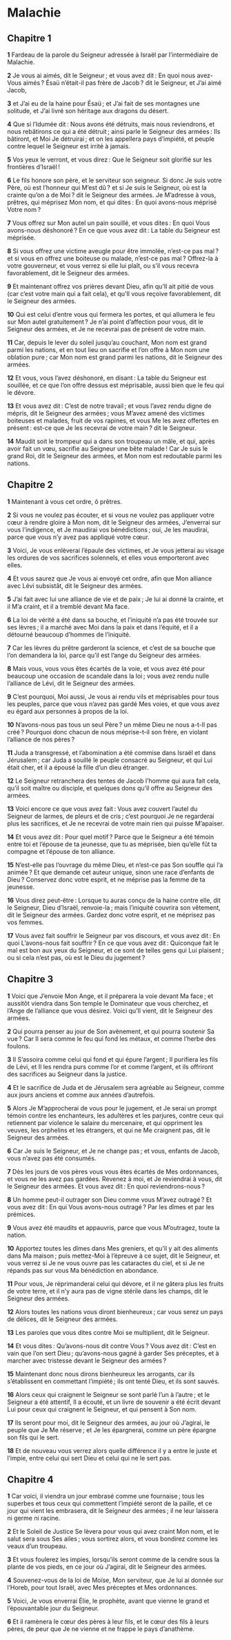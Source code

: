 # Malachie

## Chapitre 1

**1** Fardeau de la parole du Seigneur adressée à Israël par l’intermédiaire de Malachie.

**2** Je vous ai aimés, dit le Seigneur ; et vous avez dit : En quoi nous avez-Vous aimés ? Ésaü n’était-il pas frère de Jacob ? dit le Seigneur, et J’ai aimé Jacob,

**3** et J’ai eu de la haine pour Ésaü ; et J’ai fait de ses montagnes une solitude, et J’ai livré son héritage aux dragons du désert.

**4** Que si l’Idumée dit : Nous avons été détruits, mais nous reviendrons, et nous rebâtirons ce qui a été détruit ; ainsi parle le Seigneur des armées : Ils bâtiront, et Moi Je détruirai ; et on les appellera pays d’impiété, et peuple contre lequel le Seigneur est irrité à jamais.

**5** Vos yeux le verront, et vous direz : Que le Seigneur soit glorifié sur les frontières d’Israël !

**6** Le fils honore son père, et le serviteur son seigneur. Si donc Je suis votre Père, où est l’honneur qui M’est dû ? et si Je suis le Seigneur, où est la crainte qu’on a de Moi ? dit le Seigneur des armées. Je M’adresse à vous, prêtres, qui méprisez Mon nom, et qui dites : En quoi avons-nous méprisé Votre nom ?

**7** Vous offrez sur Mon autel un pain souillé, et vous dites : En quoi Vous avons-nous déshonoré ? En ce que vous avez dit : La table du Seigneur est méprisée.

**8** Si vous offrez une victime aveugle pour être immolée, n’est-ce pas mal ? et si vous en offrez une boiteuse ou malade, n’est-ce pas mal ? Offrez-la à votre gouverneur, et vous verrez si elle lui plaît, ou s’il vous recevra favorablement, dit le Seigneur des armées.

**9** Et maintenant offrez vos prières devant Dieu, afin qu’Il ait pitié de vous (car c’est votre main qui a fait cela), et qu’Il vous reçoive favorablement, dit le Seigneur des armées.

**10** Qui est celui d’entre vous qui fermera les portes, et qui allumera le feu sur Mon autel gratuitement ? Je n’ai point d’affection pour vous, dit le Seigneur des armées, et Je ne recevrai pas de présent de votre main.

**11** Car, depuis le lever du soleil jusqu’au couchant, Mon nom est grand parmi les nations, et en tout lieu on sacrifie et l’on offre à Mon nom une oblation pure ; car Mon nom est grand parmi les nations, dit le Seigneur des armées.

**12** Et vous, vous l’avez déshonoré, en disant : La table du Seigneur est souillée, et ce que l’on offre dessus est méprisable, aussi bien que le feu qui le dévore.

**13** Et vous avez dit : C’est de notre travail ; et vous l’avez rendu digne de mépris, dit le Seigneur des armées ; vous M’avez amené des victimes boiteuses et malades, fruit de vos rapines, et vous Me les avez offertes en présent : est-ce que Je les recevrai de votre main ? dit le Seigneur.

**14** Maudit soit le trompeur qui a dans son troupeau un mâle, et qui, après avoir fait un vœu, sacrifie au Seigneur une bête malade ! Car Je suis le grand Roi, dit le Seigneur des armées, et Mon nom est redoutable parmi les nations.

## Chapitre 2

**1** Maintenant à vous cet ordre, ô prêtres.

**2** Si vous ne voulez pas écouter, et si vous ne voulez pas appliquer votre cœur à rendre gloire à Mon nom, dit le Seigneur des armées, J’enverrai sur vous l’indigence, et Je maudirai vos bénédictions ; oui, Je les maudirai, parce que vous n’y avez pas appliqué votre cœur.

**3** Voici, Je vous enlèverai l’épaule des victimes, et Je vous jetterai au visage les ordures de vos sacrifices solennels, et elles vous emporteront avec elles.

**4** Et vous saurez que Je vous ai envoyé cet ordre, afin que Mon alliance avec Lévi subsistât, dit le Seigneur des armées.

**5** J’ai fait avec lui une alliance de vie et de paix ; Je lui ai donné la crainte, et il M’a craint, et il a tremblé devant Ma face.

**6** La loi de vérité a été dans sa bouche, et l’iniquité n’a pas été trouvée sur ses lèvres ; il a marché avec Moi dans la paix et dans l’équité, et il a détourné beaucoup d’hommes de l’iniquité.

**7** Car les lèvres du prêtre garderont la science, et c’est de sa bouche que l’on demandera la loi, parce qu’il est l’ange du Seigneur des armées.

**8** Mais vous, vous vous êtes écartés de la voie, et vous avez été pour beaucoup une occasion de scandale dans la loi ; vous avez rendu nulle l’alliance de Lévi, dit le Seigneur des armées.

**9** C’est pourquoi, Moi aussi, Je vous ai rendu vils et méprisables pour tous les peuples, parce que vous n’avez pas gardé Mes voies, et que vous avez eu égard aux personnes à propos de la loi.

**10** N’avons-nous pas tous un seul Père ? un même Dieu ne nous a-t-Il pas créé ? Pourquoi donc chacun de nous méprise-t-il son frère, en violant l’alliance de nos pères ?

**11** Juda a transgressé, et l’abomination a été commise dans Israël et dans Jérusalem ; car Juda a souillé le peuple consacré au Seigneur, et qui Lui était cher, et il a épousé la fille d’un dieu étranger.

**12** Le Seigneur retranchera des tentes de Jacob l’homme qui aura fait cela, qu’il soit maître ou disciple, et quelques dons qu’il offre au Seigneur des armées.

**13** Voici encore ce que vous avez fait : Vous avez couvert l’autel du Seigneur de larmes, de pleurs et de cris ; c’est pourquoi Je ne regarderai plus les sacrifices, et Je ne recevrai de votre main rien qui puisse M’apaiser.

**14** Et vous avez dit : Pour quel motif ? Parce que le Seigneur a été témoin entre toi et l’épouse de ta jeunesse, que tu as méprisée, bien qu’elle fût ta compagne et l’épouse de ton alliance.

**15** N’est-elle pas l’ouvrage du même Dieu, et n’est-ce pas Son souffle qui l’a animée ? Et que demande cet auteur unique, sinon une race d’enfants de Dieu ? Conservez donc votre esprit, et ne méprise pas la femme de ta jeunesse.

**16** Vous direz peut-être : Lorsque tu auras conçu de la haine contre elle, dit le Seigneur, Dieu d’Israël, renvoie-la ; mais l’iniquité couvrira son vêtement, dit le Seigneur des armées. Gardez donc votre esprit, et ne méprisez pas vos femmes.

**17** Vous avez fait souffrir le Seigneur par vos discours, et vous avez dit : En quoi L’avons-nous fait souffrir ? En ce que vous avez dit : Quiconque fait le mal est bon aux yeux du Seigneur, et ce sont de telles gens qui Lui plaisent ; ou si cela n’est pas, où est le Dieu du jugement ?

## Chapitre 3

**1** Voici que J’envoie Mon Ange, et il préparera la voie devant Ma face ; et aussitôt viendra dans Son temple le Dominateur que vous cherchez, et l’Ange de l’alliance que vous désirez. Voici qu’Il vient, dit le Seigneur des armées.

**2** Qui pourra penser au jour de Son avènement, et qui pourra soutenir Sa vue ? Car Il sera comme le feu qui fond les métaux, et comme l’herbe des foulons.

**3** Il S’assoira comme celui qui fond et qui épure l’argent ; Il purifiera les fils de Lévi, et Il les rendra purs comme l’or et comme l’argent, et ils offriront des sacrifices au Seigneur dans la justice.

**4** Et le sacrifice de Juda et de Jérusalem sera agréable au Seigneur, comme aux jours anciens et comme aux années d’autrefois.

**5** Alors Je M’approcherai de vous pour le jugement, et Je serai un prompt témoin contre les enchanteurs, les adultères et les parjures, contre ceux qui retiennent par violence le salaire du mercenaire, et qui oppriment les veuves, les orphelins et les étrangers, et qui ne Me craignent pas, dit le Seigneur des armées.

**6** Car Je suis le Seigneur, et Je ne change pas ; et vous, enfants de Jacob, vous n’avez pas été consumés.

**7** Dès les jours de vos pères vous vous êtes écartés de Mes ordonnances, et vous ne les avez pas gardées. Revenez à moi, et Je reviendrai à vous, dit le Seigneur des armées. Et vous avez dit : En quoi reviendrons-nous ?

**8** Un homme peut-il outrager son Dieu comme vous M’avez outragé ? Et vous avez dit : En qui Vous avons-nous outragé ? Par les dîmes et par les prémices.

**9** Vous avez été maudits et appauvris, parce que vous M’outragez, toute la nation.

**10** Apportez toutes les dîmes dans Mes greniers, et qu’il y ait des aliments dans Ma maison ; puis mettez-Moi à l’épreuve à ce sujet, dit le Seigneur, et vous verrez si Je ne vous ouvre pas les cataractes du ciel, et si Je ne répands pas sur vous Ma bénédiction en abondance.

**11** Pour vous, Je réprimanderai celui qui dévore, et il ne gâtera plus les fruits de votre terre, et il n’y aura pas de vigne stérile dans les champs, dit le Seigneur des armées.

**12** Alors toutes les nations vous diront bienheureux ; car vous serez un pays de délices, dit le Seigneur des armées.

**13** Les paroles que vous dites contre Moi se multiplient, dit le Seigneur.

**14** Et vous dites : Qu’avons-nous dit contre Vous ? Vous avez dit : C’est en vain que l’on sert Dieu ; qu’avons-nous gagné à garder Ses préceptes, et à marcher avec tristesse devant le Seigneur des armées ?

**15** Maintenant donc nous dirons bienheureux les arrogants, car ils s’établissent en commettant l’impiété ; ils ont tenté Dieu, et ils sont sauvés.

**16** Alors ceux qui craignent le Seigneur se sont parlé l’un à l’autre ; et le Seigneur a été attentif, Il a écouté, et un livre de souvenir a été écrit devant Lui pour ceux qui craignent le Seigneur, et qui pensent à Son nom.

**17** Ils seront pour moi, dit le Seigneur des armées, au jour où J’agirai, le peuple que Je Me réserve ; et Je les épargnerai, comme un père épargne son fils qui le sert.

**18** Et de nouveau vous verrez alors quelle différence il y a entre le juste et l’impie, entre celui qui sert Dieu et celui qui ne le sert pas.

## Chapitre 4

**1** Car voici, il viendra un jour embrasé comme une fournaise ; tous les superbes et tous ceux qui commettent l’impiété seront de la paille, et ce jour qui vient les embrasera, dit le Seigneur des armées ; il ne leur laissera ni germe ni racine.

**2** Et le Soleil de Justice Se lèvera pour vous qui avez craint Mon nom, et le salut sera sous Ses ailes ; vous sortirez alors, et vous bondirez comme les veaux d’un troupeau.

**3** Et vous foulerez les impies, lorsqu’ils seront comme de la cendre sous la plante de vos pieds, en ce jour où J’agirai, dit le Seigneur des armées.

**4** Souvenez-vous de la loi de Moïse, Mon serviteur, que Je lui ai donnée sur l’Horeb, pour tout Israël, avec Mes préceptes et Mes ordonnances.

**5** Voici, Je vous enverrai Élie, le prophète, avant que vienne le grand et l’épouvantable jour du Seigneur.

**6** Et il ramènera le cœur des pères à leur fils, et le cœur des fils à leurs pères, de peur que Je ne vienne et ne frappe le pays d’anathème.
